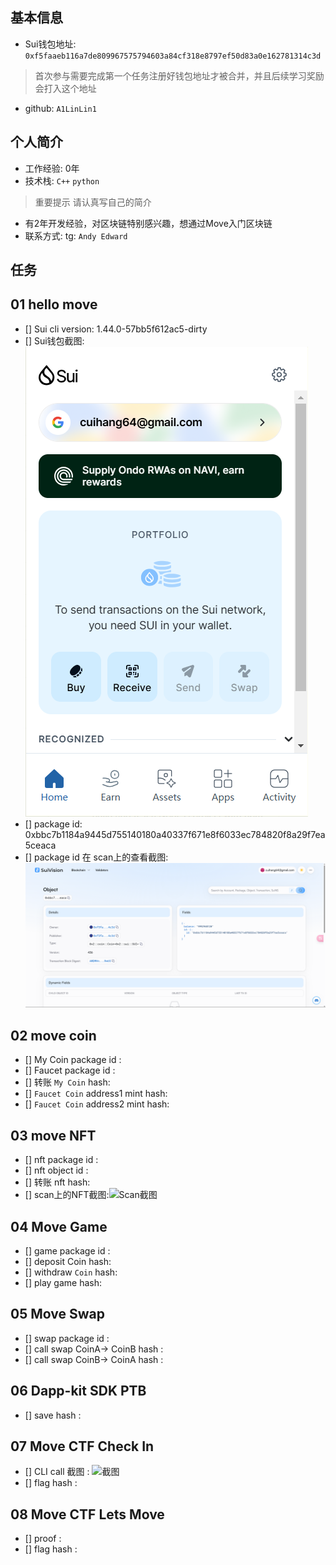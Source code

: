 ## 基本信息

- Sui钱包地址: `0xf5faaeb116a7de809967575794603a84cf318e8797ef50d83a0e162781314c3d`

> 首次参与需要完成第一个任务注册好钱包地址才被合并，并且后续学习奖励会打入这个地址

- github: `A1LinLin1`

## 个人简介

- 工作经验: 0年
- 技术栈:  `C++` `python`

> 重要提示 请认真写自己的简介

- 有2年开发经验，对区块链特别感兴趣，想通过Move入门区块链
- 联系方式: tg: `Andy Edward`

## 任务

## 01 hello move

- [] Sui cli version: 1.44.0-57bb5f612ac5-dirty
- [] Sui钱包截图: ![Sui钱包截图](./images/sui_wallet.png)
- [] package id: 0xbbc7b1184a9445d755140180a40337f671e8f6033ec784820f8a29f7ea5ceaca
- [] package id 在 scan上的查看截图:![Scan截图](./images/scan.png)

## 02 move coin

- [] My Coin package id :
- [] Faucet package id :
- [] 转账 `My Coin` hash:
- [] `Faucet Coin` address1 mint hash:
- [] `Faucet Coin` address2 mint hash:

## 03 move NFT

- [] nft package id :
- [] nft object id :
- [] 转账 nft  hash:
- [] scan上的NFT截图:![Scan截图](./images/你的图片地址)

## 04 Move Game

- [] game package id :
- [] deposit Coin hash:
- [] withdraw `Coin` hash:
- [] play game hash:

## 05 Move Swap

- [] swap package id :
- [] call swap CoinA-> CoinB  hash :
- [] call swap CoinB-> CoinA  hash :

## 06 Dapp-kit SDK PTB

- [] save hash :

## 07 Move CTF Check In

- [] CLI call 截图 : ![截图](./images/你的图片地址)
- [] flag hash :

## 08 Move CTF Lets Move

- [] proof :
- [] flag hash :
